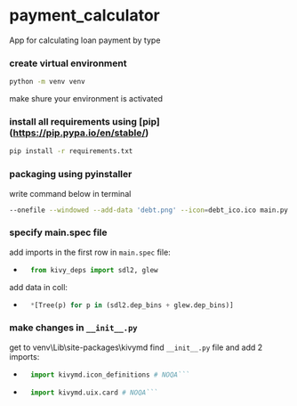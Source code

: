 # payment_calculator

App for calculating loan payment by type

### create virtual environment

```bash
python -m venv venv
```

make shure your environment is activated

### install all requirements using [pip] (https://pip.pypa.io/en/stable/)

```bash
pip install -r requirements.txt
```

### packaging using pyinstaller

write command below in terminal

```bash
--onefile --windowed --add-data 'debt.png' --icon=debt_ico.ico main.py
```

### specify main.spec file
add imports in the first row in ```main.spec``` file:
* ```python
    from kivy_deps import sdl2, glew
    ```
add data in coll:
* ```python
    *[Tree(p) for p in (sdl2.dep_bins + glew.dep_bins)]
    ```
### make changes in ```__init__.py```
get to venv\Lib\site-packages\kivymd find ```__init__.py``` file and add 2 imports:
* ```python 
    import kivymd.icon_definitions # NOQA```
* ```python
    import kivymd.uix.card # NOQA```